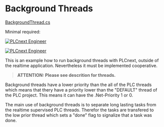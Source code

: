﻿# Background Threads

[BackgroundThread.cs](BackgroundThread.cs)

Minimal required:

[![PLCnext Engineer](https://img.shields.io/badge/PLCnext_Engineer-2019.0-blue.svg)](http://www.phoenixcontact.net/qr/1046008/softw)

[![PLCnext Engineer](https://img.shields.io/badge/PLCnext_Firmware-2019.0_LTS-blue.svg)](http://www.phoenixcontact.net/qr/2404267/firmware)

This is an example how to run background threads with PLCnext, outside of the realtime application.
Nevertheless it must be implemented cooperative.

>**ATTENTION: Please see descrition for threads.**

Background threads have a lower priority than the all of the PLC threads which means that thery
have a priority lower than the "DEFAULT" thread of the PLC project. This means it can have
the .Net-Priority 1 or 0.

The main use of background threads is to separate long lasting tasks from the realtime supervised
PLC threads. Therefor the tasks are transfered to the low prior thread which sets a "done" flag
to signalize that a task was done.
